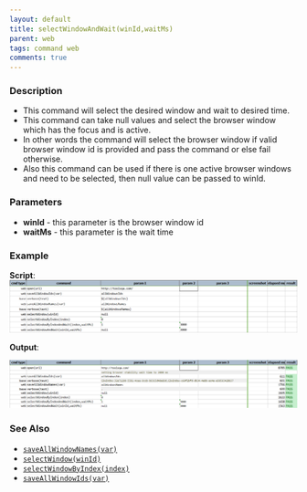 ```yaml
---
layout: default
title: selectWindowAndWait(winId,waitMs)
parent: web
tags: command web
comments: true
---
```

 
### Description

- This command will select the desired window and wait to desired time.
- This command can take null values and select the browser window which has the focus and is active.
- In other words the command will select the browser window if valid browser window id is provided and pass the command or else fail otherwise.
- Also this command can be used if there is one active browser windows and need to be selected, then null value can be passed to winId.

### Parameters

- **winId** - this parameter is the browser window id
- **waitMs** - this parameter is the wait time 

### Example

**Script**:<br/>
![](image/selectWindowAndWait_01.png)

**Output**:<br/>
       
![](image/selectWindowAndWait_02.png)

### See Also

- [`saveAllWindowNames(var)`](saveAllWindowNames(var))
- [`selectWindow(winId)`](selectWindow(winId))
- [`selectWindowByIndex(index)`](selectWindowByIndex(index))
- [`saveAllWindowIds(var)`](saveAllWindowIds(var))
